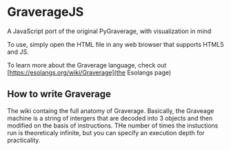 # GraverageJS
A JavaScript port of the original PyGraverage, with visualization in mind

To use, simply open the HTML file in any web browser that supports HTML5 and JS.

To learn more about the Graverage language, check out [https://esolangs.org/wiki/Graverage](the Esolangs page)

## How to write Graverage

The wiki containg the full anatomy of Graverage. Basically, the Graveage machine is a string of intergers that are decoded into 3 objects and then modified on the basis of instructions. THe number of times the instuctions run is theoreticaly infinite, but you can specify an execution depth for practicality. 
